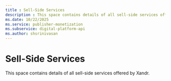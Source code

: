```yaml
---
title : Sell-Side Services
description : This space contains details of all sell-side services offered by Digital Platform API
ms.date: 10/22/2025
ms.service: publisher-monetization
ms.subservice: digital-platform-api
ms.author: shsrinivasan
---
```



# Sell-Side Services



This space contains details of all sell-side services offered by
Xandr.





